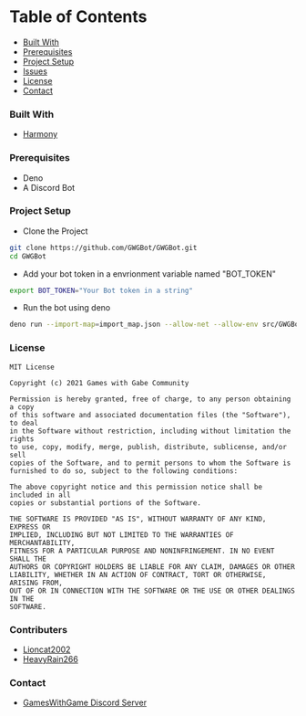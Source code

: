 # Table of Contents

* [Built With](#built-with)
* [Prerequisites](#prerequisites)
* [Project Setup](#project-setup)
* [Issues](https://github.com/AKDev21/GWGBot/issues)
* [License](#license)
* [Contact](#contact)

### Built With
* [Harmony](https://github.com/harmonyland/harmony)

### Prerequisites
* Deno 
* A Discord Bot

### Project Setup
- Clone the Project
```bash
git clone https://github.com/GWGBot/GWGBot.git
cd GWGBot
```
- Add your bot token in a envrionment variable named "BOT_TOKEN"
```bash
export BOT_TOKEN="Your Bot token in a string"
```
- Run the bot using deno
```bash
deno run --import-map=import_map.json --allow-net --allow-env src/GWGBot.ts
```

### License
```
MIT License

Copyright (c) 2021 Games with Gabe Community

Permission is hereby granted, free of charge, to any person obtaining a copy
of this software and associated documentation files (the "Software"), to deal
in the Software without restriction, including without limitation the rights
to use, copy, modify, merge, publish, distribute, sublicense, and/or sell
copies of the Software, and to permit persons to whom the Software is
furnished to do so, subject to the following conditions:

The above copyright notice and this permission notice shall be included in all
copies or substantial portions of the Software.

THE SOFTWARE IS PROVIDED "AS IS", WITHOUT WARRANTY OF ANY KIND, EXPRESS OR
IMPLIED, INCLUDING BUT NOT LIMITED TO THE WARRANTIES OF MERCHANTABILITY,
FITNESS FOR A PARTICULAR PURPOSE AND NONINFRINGEMENT. IN NO EVENT SHALL THE
AUTHORS OR COPYRIGHT HOLDERS BE LIABLE FOR ANY CLAIM, DAMAGES OR OTHER
LIABILITY, WHETHER IN AN ACTION OF CONTRACT, TORT OR OTHERWISE, ARISING FROM,
OUT OF OR IN CONNECTION WITH THE SOFTWARE OR THE USE OR OTHER DEALINGS IN THE
SOFTWARE.
```

### Contributers
- [Lioncat2002](https://github.com/Lioncat2002)
- [HeavyRain266](https://github.com/HeavyRain266)

### Contact
- [GamesWithGame Discord Server](https://discord.gg/dhyV3BXkRZ)
